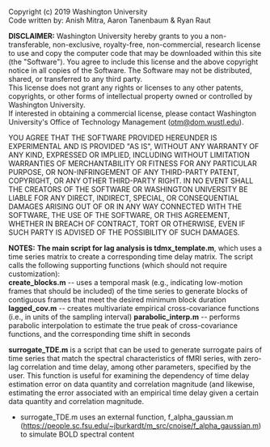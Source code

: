 Copyright (c) 2019 Washington University  
Code written by: Anish Mitra, Aaron Tanenbaum & Ryan Raut

**DISCLAIMER:**
Washington University hereby grants to you a non-transferable, non-exclusive, royalty-free,
non-commercial, research license to use and copy the computer code that may be downloaded within 
this site (the "Software").  You agree to include this license and the above copyright notice in 
all copies of the Software.  The Software may not be distributed, shared, or transferred to any third party.  
This license does not grant any rights or licenses to any other patents, copyrights, or other forms of 
intellectual property owned or controlled by Washington University.  
If interested in obtaining a commercial license, please contact Washington University's Office of Technology 
Management (otm@dom.wustl.edu).

YOU AGREE THAT THE SOFTWARE PROVIDED HEREUNDER IS EXPERIMENTAL AND IS PROVIDED "AS IS", 
WITHOUT ANY WARRANTY OF ANY KIND, EXPRESSED OR IMPLIED, INCLUDING WITHOUT LIMITATION WARRANTIES 
OF MERCHANTABILITY OR FITNESS FOR ANY PARTICULAR PURPOSE, OR NON-INFRINGEMENT OF ANY THIRD-PARTY PATENT, 
COPYRIGHT, OR ANY OTHER THIRD-PARTY RIGHT.  IN NO EVENT SHALL THE CREATORS OF THE SOFTWARE 
OR WASHINGTON UNIVERSITY BE LIABLE FOR ANY DIRECT, INDIRECT, SPECIAL, OR CONSEQUENTIAL DAMAGES 
ARISING OUT OF OR IN ANY WAY CONNECTED WITH THE SOFTWARE, THE USE OF THE SOFTWARE, OR THIS AGREEMENT, 
WHETHER IN BREACH OF CONTRACT, TORT OR OTHERWISE, EVEN IF SUCH PARTY IS ADVISED OF THE POSSIBILITY OF SUCH 
DAMAGES. 


**NOTES:**
**The main script for lag analysis is tdmx_template.m**, which uses a time series matrix to create a corresponding time delay matrix. The script calls the following supporting functions (which should not require customization):  
**create_blocks.m** -- uses a temporal mask (e.g., indicating low-motion frames that should be included) of the time series to generate blocks of contiguous frames that meet the desired minimum block duration  
**lagged_cov.m** -- creates multivariate empirical cross-covariance functions (i.e., in units of the sampling interval)
**parabolic_interp.m** -- performs parabolic interpolation to estimate the true peak of cross-covariance functions, and the corresponding time shift in seconds  

**surrogate_TDE.m** is a script that can be used to generate surrogate pairs of time series that match the spectral characteristics of fMRI series, with zero-lag correlation and time delay, among other parameters, specified by the user. This function is useful for examining the dependency of time delay estimation error on data quantity and correlation magnitude (and likewise, estimating the error associated with an empirical time delay given a certain data quantity and correlation magnitude.
- surrogate_TDE.m uses an external function, f_alpha_gaussian.m (https://people.sc.fsu.edu/~jburkardt/m_src/cnoise/f_alpha_gaussian.m) to simulate BOLD spectral content
